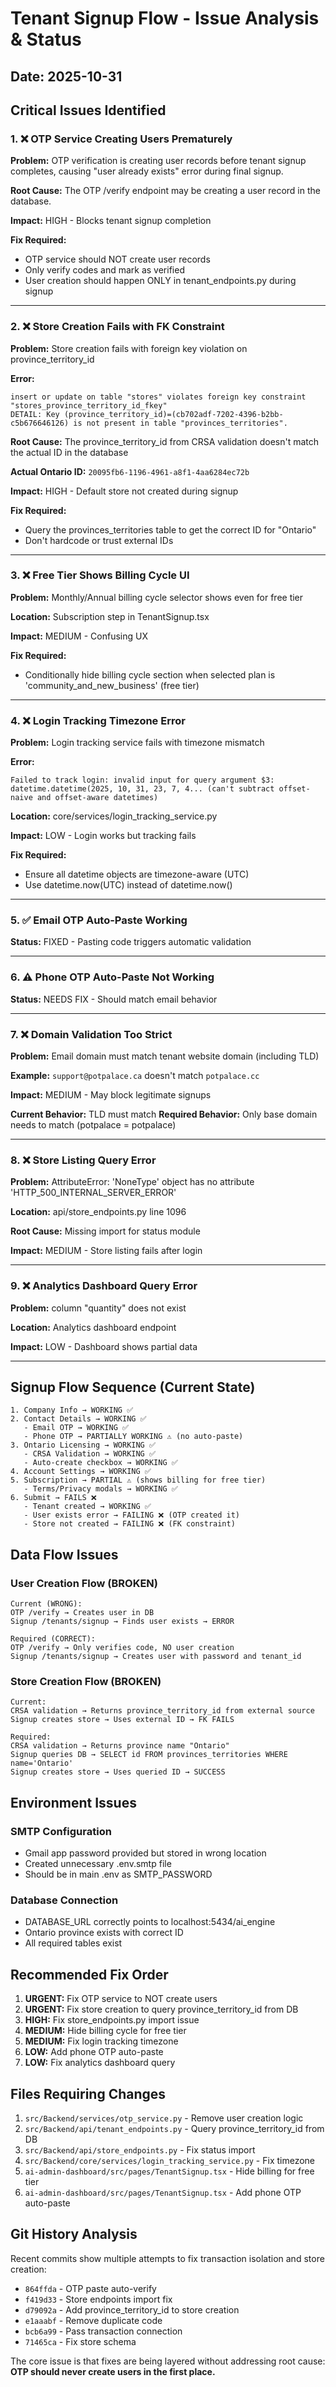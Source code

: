 # Tenant Signup Flow - Issue Analysis & Status

## Date: 2025-10-31

## Critical Issues Identified

### 1. ❌ OTP Service Creating Users Prematurely
**Problem:** OTP verification is creating user records before tenant signup completes, causing "user already exists" error during final signup.

**Root Cause:** The OTP /verify endpoint may be creating a user record in the database.

**Impact:** HIGH - Blocks tenant signup completion

**Fix Required:** 
- OTP service should NOT create user records
- Only verify codes and mark as verified
- User creation should happen ONLY in tenant_endpoints.py during signup

---

### 2. ❌ Store Creation Fails with FK Constraint
**Problem:** Store creation fails with foreign key violation on province_territory_id

**Error:**
```
insert or update on table "stores" violates foreign key constraint "stores_province_territory_id_fkey"
DETAIL: Key (province_territory_id)=(cb702adf-7202-4396-b2bb-c5b676646126) is not present in table "provinces_territories".
```

**Root Cause:** The province_territory_id from CRSA validation doesn't match the actual ID in the database

**Actual Ontario ID:** `20095fb6-1196-4961-a8f1-4aa6284ec72b`

**Impact:** HIGH - Default store not created during signup

**Fix Required:**
- Query the provinces_territories table to get the correct ID for "Ontario"
- Don't hardcode or trust external IDs

---

### 3. ❌ Free Tier Shows Billing Cycle UI
**Problem:** Monthly/Annual billing cycle selector shows even for free tier

**Location:** Subscription step in TenantSignup.tsx

**Impact:** MEDIUM - Confusing UX

**Fix Required:**
- Conditionally hide billing cycle section when selected plan is 'community_and_new_business' (free tier)

---

### 4. ❌ Login Tracking Timezone Error
**Problem:** Login tracking service fails with timezone mismatch

**Error:**
```
Failed to track login: invalid input for query argument $3: datetime.datetime(2025, 10, 31, 23, 7, 4... (can't subtract offset-naive and offset-aware datetimes)
```

**Location:** core/services/login_tracking_service.py

**Impact:** LOW - Login works but tracking fails

**Fix Required:**
- Ensure all datetime objects are timezone-aware (UTC)
- Use datetime.now(UTC) instead of datetime.now()

---

### 5. ✅ Email OTP Auto-Paste Working
**Status:** FIXED - Pasting code triggers automatic validation

---

### 6. ⚠️ Phone OTP Auto-Paste Not Working
**Status:** NEEDS FIX - Should match email behavior

---

### 7. ❌ Domain Validation Too Strict
**Problem:** Email domain must match tenant website domain (including TLD)

**Example:** `support@potpalace.ca` doesn't match `potpalace.cc`

**Impact:** MEDIUM - May block legitimate signups

**Current Behavior:** TLD must match
**Required Behavior:** Only base domain needs to match (potpalace = potpalace)

---

### 8. ❌ Store Listing Query Error  
**Problem:** AttributeError: 'NoneType' object has no attribute 'HTTP_500_INTERNAL_SERVER_ERROR'

**Location:** api/store_endpoints.py line 1096

**Root Cause:** Missing import for status module

**Impact:** MEDIUM - Store listing fails after login

---

### 9. ❌ Analytics Dashboard Query Error
**Problem:** column "quantity" does not exist

**Location:** Analytics dashboard endpoint

**Impact:** LOW - Dashboard shows partial data

---

## Signup Flow Sequence (Current State)

```
1. Company Info → WORKING ✅
2. Contact Details → WORKING ✅
   - Email OTP → WORKING ✅
   - Phone OTP → PARTIALLY WORKING ⚠️ (no auto-paste)
3. Ontario Licensing → WORKING ✅
   - CRSA Validation → WORKING ✅
   - Auto-create checkbox → WORKING ✅
4. Account Settings → WORKING ✅
5. Subscription → PARTIAL ⚠️ (shows billing for free tier)
   - Terms/Privacy modals → WORKING ✅
6. Submit → FAILS ❌
   - Tenant created → WORKING ✅
   - User exists error → FAILING ❌ (OTP created it)
   - Store not created → FAILING ❌ (FK constraint)
```

## Data Flow Issues

### User Creation Flow (BROKEN)
```
Current (WRONG):
OTP /verify → Creates user in DB
Signup /tenants/signup → Finds user exists → ERROR

Required (CORRECT):
OTP /verify → Only verifies code, NO user creation
Signup /tenants/signup → Creates user with password and tenant_id
```

### Store Creation Flow (BROKEN)
```
Current:
CRSA validation → Returns province_territory_id from external source
Signup creates store → Uses external ID → FK FAILS

Required:
CRSA validation → Returns province name "Ontario"
Signup queries DB → SELECT id FROM provinces_territories WHERE name='Ontario'
Signup creates store → Uses queried ID → SUCCESS
```

## Environment Issues

### SMTP Configuration
- Gmail app password provided but stored in wrong location
- Created unnecessary .env.smtp file
- Should be in main .env as SMTP_PASSWORD

### Database Connection
- DATABASE_URL correctly points to localhost:5434/ai_engine
- Ontario province exists with correct ID
- All required tables exist

## Recommended Fix Order

1. **URGENT:** Fix OTP service to NOT create users
2. **URGENT:** Fix store creation to query province_territory_id from DB
3. **HIGH:** Fix store_endpoints.py import issue
4. **MEDIUM:** Hide billing cycle for free tier
5. **MEDIUM:** Fix login tracking timezone
6. **LOW:** Add phone OTP auto-paste
7. **LOW:** Fix analytics dashboard query

## Files Requiring Changes

1. `src/Backend/services/otp_service.py` - Remove user creation logic
2. `src/Backend/api/tenant_endpoints.py` - Query province_territory_id from DB
3. `src/Backend/api/store_endpoints.py` - Fix status import
4. `src/Backend/core/services/login_tracking_service.py` - Fix timezone
5. `ai-admin-dashboard/src/pages/TenantSignup.tsx` - Hide billing for free tier
6. `ai-admin-dashboard/src/pages/TenantSignup.tsx` - Add phone OTP auto-paste

## Git History Analysis

Recent commits show multiple attempts to fix transaction isolation and store creation:
- `864ffda` - OTP paste auto-verify  
- `f419d33` - Store endpoints import fix
- `d79092a` - Add province_territory_id to store creation
- `e1aaabf` - Remove duplicate code
- `bcb6a99` - Pass transaction connection
- `71465ca` - Fix store schema

The core issue is that fixes are being layered without addressing root cause:
**OTP should never create users in the first place.**
